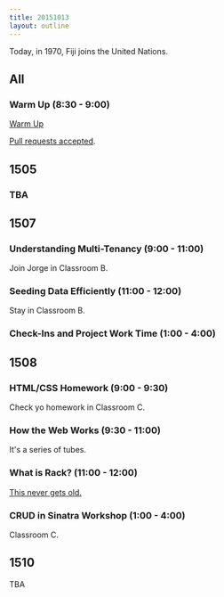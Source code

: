 ```yaml
---
title: 20151013
layout: outline
---
```


Today, in 1970, Fiji joins the United Nations.

## All

### Warm Up (8:30 - 9:00)

[Warm Up](https://thewarmup.herokuapp.com)

[Pull requests accepted](https://github.com/mikedao/the-warm-up).


## 1505

### TBA


## 1507

### Understanding Multi-Tenancy (9:00 - 11:00)

Join Jorge in Classroom B.

### Seeding Data Efficiently (11:00 - 12:00)

Stay in Classroom B.

### Check-Ins and Project Work Time (1:00 - 4:00)


## 1508

### HTML/CSS Homework (9:00 - 9:30)

Check yo homework in Classroom C.

### How the Web Works (9:30 - 11:00)

It's a series of tubes.

### What is Rack? (11:00 - 12:00)

[This never gets old.](https://www.youtube.com/watch?v=HEXWRTEbj1I)

### CRUD in Sinatra Workshop (1:00 - 4:00)

Classroom C.


## 1510

TBA


